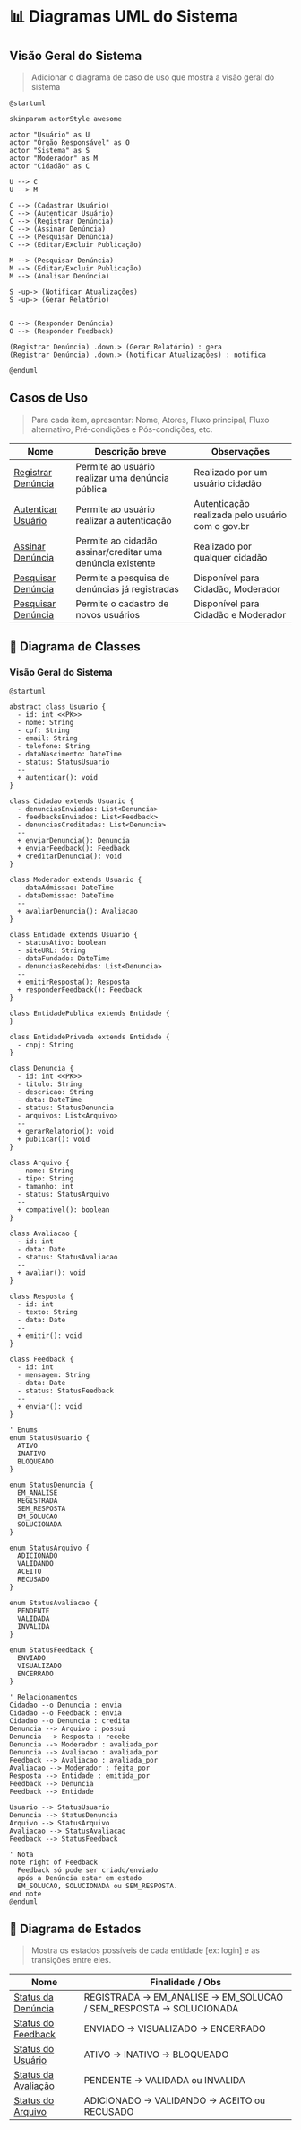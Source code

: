 # 📊 Diagramas UML do Sistema

## Visão Geral do Sistema

> Adicionar o diagrama de caso de uso que mostra a visão geral do sistema

```puml
@startuml

skinparam actorStyle awesome

actor "Usuário" as U
actor "Órgão Responsável" as O
actor "Sistema" as S
actor "Moderador" as M
actor "Cidadão" as C

U --> C
U --> M

C --> (Cadastrar Usuário)
C --> (Autenticar Usuário)
C --> (Registrar Denúncia)
C --> (Assinar Denúncia)
C --> (Pesquisar Denúncia)
C --> (Editar/Excluir Publicação)

M --> (Pesquisar Denúncia)
M --> (Editar/Excluir Publicação)
M --> (Analisar Denúncia)

S -up-> (Notificar Atualizações)
S -up-> (Gerar Relatório)


O --> (Responder Denúncia)
O --> (Responder Feedback)

(Registrar Denúncia) .down.> (Gerar Relatório) : gera
(Registrar Denúncia) .down.> (Notificar Atualizações) : notifica

@enduml
```

## Casos de Uso

>  Para cada item, apresentar: Nome, Atores, Fluxo principal, Fluxo alternativo, Pré-condições e Pós-condições, etc. 


| Nome                                   | Descrição breve                                               | Observações                        |
| -------------------------------------- | ------------------------------------------------------------- | ---------------------------------- |
| [Registrar Denúncia](./UC_RegistrarDenuncia.md) | Permite ao usuário realizar uma denúncia pública              | Realizado por um usuário cidadão  |
| [Autenticar Usuário](./UC_Autenticar.md) | Permite ao usuário realizar a autenticação                    | Autenticação realizada pelo usuário com o gov.br |
| [Assinar Denúncia](./UC_AssinarDenuncia.md)   | Permite ao cidadão assinar/creditar uma denúncia existente    | Realizado por qualquer cidadão |
| [Pesquisar Denúncia](./UC_Pesquisar.md) | Permite a pesquisa de denúncias já registradas                | Disponível para Cidadão, Moderador |
| [Pesquisar Denúncia](./UC_CadastrarUsuario.md) | Permite o cadastro de novos usuários               | Disponível para Cidadão e Moderador |



## 🔹 Diagrama de Classes

### Visão Geral do Sistema

```plantuml
@startuml

abstract class Usuario {
  - id: int <<PK>>
  - nome: String
  - cpf: String
  - email: String
  - telefone: String 
  - dataNascimento: DateTime
  - status: StatusUsuario
  --
  + autenticar(): void
}

class Cidadao extends Usuario {
  - denunciasEnviadas: List<Denuncia> 
  - feedbacksEnviados: List<Feedback>
  - denunciasCreditadas: List<Denuncia>
  --
  + enviarDenuncia(): Denuncia
  + enviarFeedback(): Feedback
  + creditarDenuncia(): void
}

class Moderador extends Usuario {
  - dataAdmissao: DateTime
  - dataDemissao: DateTime
  --
  + avaliarDenuncia(): Avaliacao
}

class Entidade extends Usuario {
  - statusAtivo: boolean 
  - siteURL: String 
  - dataFundado: DateTime
  - denunciasRecebidas: List<Denuncia>
  --
  + emitirResposta(): Resposta
  + responderFeedback(): Feedback
}

class EntidadePublica extends Entidade {
}

class EntidadePrivada extends Entidade {
  - cnpj: String
}

class Denuncia {
  - id: int <<PK>>
  - titulo: String
  - descricao: String
  - data: DateTime
  - status: StatusDenuncia
  - arquivos: List<Arquivo>
  --
  + gerarRelatorio(): void
  + publicar(): void
}

class Arquivo {
  - nome: String
  - tipo: String
  - tamanho: int
  - status: StatusArquivo
  --
  + compativel(): boolean
}

class Avaliacao {
  - id: int
  - data: Date
  - status: StatusAvaliacao
  -- 
  + avaliar(): void
}

class Resposta {
  - id: int
  - texto: String
  - data: Date
  --
  + emitir(): void
}

class Feedback {
  - id: int
  - mensagem: String
  - data: Date
  - status: StatusFeedback
  --
  + enviar(): void
}

' Enums
enum StatusUsuario {
  ATIVO
  INATIVO
  BLOQUEADO
}

enum StatusDenuncia {
  EM_ANALISE
  REGISTRADA
  SEM_RESPOSTA
  EM_SOLUCAO
  SOLUCIONADA
}

enum StatusArquivo {
  ADICIONADO
  VALIDANDO
  ACEITO
  RECUSADO
}

enum StatusAvaliacao {
  PENDENTE
  VALIDADA
  INVALIDA
}

enum StatusFeedback {
  ENVIADO
  VISUALIZADO
  ENCERRADO
}

' Relacionamentos
Cidadao --o Denuncia : envia
Cidadao --o Feedback : envia
Cidadao --o Denuncia : credita
Denuncia --> Arquivo : possui
Denuncia --> Resposta : recebe
Denuncia --> Moderador : avaliada_por
Denuncia --> Avaliacao : avaliada_por
Feedback --> Avaliacao : avaliada_por
Avaliacao --> Moderador : feita_por
Resposta --> Entidade : emitida_por
Feedback --> Denuncia
Feedback --> Entidade

Usuario --> StatusUsuario
Denuncia --> StatusDenuncia
Arquivo --> StatusArquivo
Avaliacao --> StatusAvaliacao
Feedback --> StatusFeedback

' Nota
note right of Feedback
  Feedback só pode ser criado/enviado
  após a Denúncia estar em estado
  EM_SOLUCAO, SOLUCIONADA ou SEM_RESPOSTA.
end note
@enduml
```


## 🔹 Diagrama de Estados

> Mostra os estados possíveis de cada entidade [ex: login] e as transições entre eles.

| Nome                                       | Finalidade / Obs                                                   |
| ------------------------------------------ | -------------------------------------------------------------------|
| [Status da Denúncia](./DE_denuncia.puml)    | REGISTRADA → EM_ANALISE → EM_SOLUCAO / SEM_RESPOSTA → SOLUCIONADA |
| [Status do Feedback](./DE_feedback.puml)    | ENVIADO → VISUALIZADO → ENCERRADO                                 |
| [Status do Usuário](./DE_usuario.puml)      | ATIVO → INATIVO → BLOQUEADO                                       |
| [Status da Avaliação](./DE_avaliacao.puml)  | PENDENTE → VALIDADA ou INVALIDA                                   |
| [Status do Arquivo](./DE_arquivo.puml)      | ADICIONADO → VALIDANDO → ACEITO ou RECUSADO                       |

